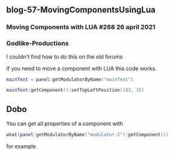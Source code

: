 ## blog-57-MovingComponentsUsingLua

### Moving Components with LUA #268  26 april 2021


### Godlike-Productions 

I couldn't find how to do this on the old forums

If you need to move a component with LUA this code works.
```lua
mainText = panel:getModulatorByName("mainText")

mainText:getComponent():setTopLeftPosition(193, 35)
```



## Dobo

You can get all properties of a component with
```lua
what(panel:getModulatorByName("modulator-2"):getComponent())
```

for example
